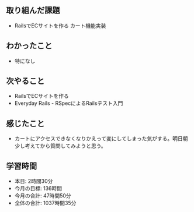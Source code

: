 ## 取り組んだ課題
- RailsでECサイトを作る カート機能実装
## わかったこと
- 特になし
## 次やること
- RailsでECサイトを作る
- Everyday Rails - RSpecによるRailsテスト入門
## 感じたこと
- カートにアクセスできなくなりかえって変にしてしまった気がする。明日朝少し考えてから質問してみようと思う。
## 学習時間
- 本日: 2時間30分
- 今月の目標: 136時間
- 今月の合計: 47時間50分
- 全体の合計: 1037時間35分
